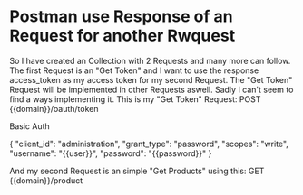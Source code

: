 
# Postman use Response of an Request for another Rwquest

So I have created an Collection with 2 Requests and many more can follow.
The first Request is an "Get Token" and I want to use the response access_token as my access token for my second Request.
The "Get Token" Request will be implemented in other Requests aswell.
Sadly I can't seem to find a ways implementing it.
This is my "Get Token" Request:
POST {{domain}}/oauth/token

Basic Auth

{
    "client_id": "administration",
    "grant_type": "password",
    "scopes": "write",
    "username": "{{user}}",
    "password": "{{password}}"
}

And my second Request is an simple "Get Products" using this:
GET {{domain}}/product

        